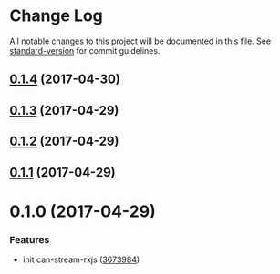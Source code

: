 # Change Log

All notable changes to this project will be documented in this file. See [standard-version](https://github.com/conventional-changelog/standard-version) for commit guidelines.

<a name="0.1.4"></a>
## [0.1.4](http://web-mech/can-stream-rxjs/compare/v0.1.3...v0.1.4) (2017-04-30)



<a name="0.1.3"></a>
## [0.1.3](http://web-mech/can-stream-rxjs/compare/v0.1.2...v0.1.3) (2017-04-29)



<a name="0.1.2"></a>
## [0.1.2](http://web-mech/can-stream-rxjs/compare/v0.1.1...v0.1.2) (2017-04-29)



<a name="0.1.1"></a>
## [0.1.1](http://web-mech/can-stream-rxjs/compare/v0.1.0...v0.1.1) (2017-04-29)



<a name="0.1.0"></a>
# 0.1.0 (2017-04-29)


### Features

* init can-stream-rxjs ([3673984](http://web-mech/can-stream-rxjs/commits/3673984))
